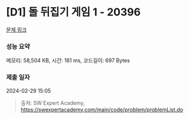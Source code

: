 # [D1] 돌 뒤집기 게임 1 - 20396 

[문제 링크](https://swexpertacademy.com/main/code/problem/problemDetail.do?contestProbId=AY3ozjTawckDFAUZ) 

### 성능 요약

메모리: 58,504 KB, 시간: 161 ms, 코드길이: 697 Bytes

### 제출 일자

2024-02-29 15:05



> 출처: SW Expert Academy, https://swexpertacademy.com/main/code/problem/problemList.do